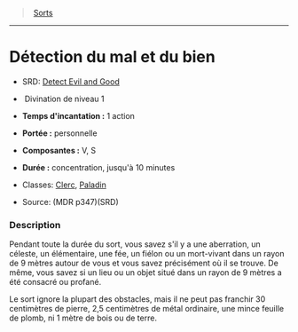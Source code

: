 ﻿---
!SpellItem
Family: SpellHD
Level: 1
Type: Divination
CastingTime: 1 action
Range: personnelle
Components: V, S
Duration: concentration, jusqu'à 10 minutes
Classes: '[Clerc](hd_cleric.md), [Paladin](hd_paladin.md)'
Id: spells_hd.md#détection-du-mal-et-du-bien
ParentLink: spells_hd.md#sorts
Name: Détection du mal et du bien
ParentName: Sorts
NameLevel: 1
AltName: '[Detect Evil and Good](srd_spells_detect_evil_and_good.md)'
Source: (MDR p347)(SRD)
Attributes: {}
---
> [Sorts](hd_spells.md)

---

# Détection du mal et du bien

- SRD: [Detect Evil and Good](srd_spells_detect_evil_and_good.md)

-  Divination de niveau 1

- **Temps d'incantation :** 1 action

- **Portée :** personnelle

- **Composantes :** V, S

- **Durée :** concentration, jusqu'à 10 minutes

- Classes: [Clerc](hd_cleric.md), [Paladin](hd_paladin.md)

- Source: (MDR p347)(SRD)

### Description

Pendant toute la durée du sort, vous savez s'il y a une aberration, un céleste, un élémentaire, une fée, un fiélon ou un mort-vivant dans un rayon de 9 mètres autour de vous et vous savez précisément où il se trouve. De même, vous savez si un lieu ou un objet situé dans un rayon de 9 mètres a été consacré ou profané.

Le sort ignore la plupart des obstacles, mais il ne peut pas franchir 30 centimètres de pierre, 2,5 centimètres de métal ordinaire, une mince feuille de plomb, ni 1 mètre de bois ou de terre.

